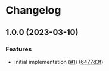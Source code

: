 # Changelog

## 1.0.0 (2023-03-10)


### Features

* initial implementation ([#1](https://github.com/web3-storage/car-block-validator/issues/1)) ([6477d3f](https://github.com/web3-storage/car-block-validator/commit/6477d3f4fac1b6a87e202e94f5e4356793e9ffcd))
